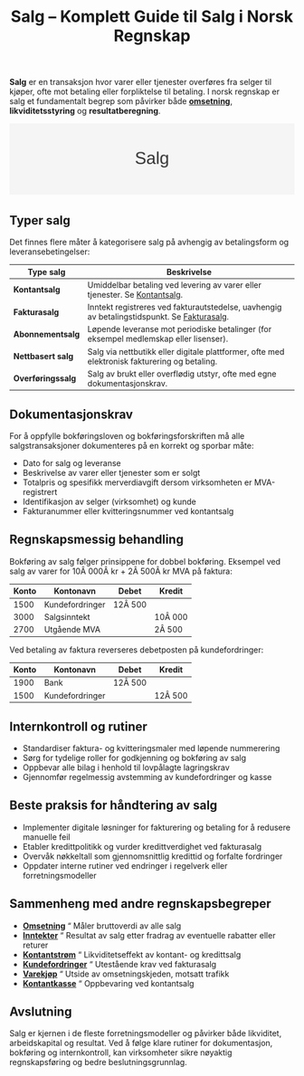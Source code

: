 ﻿---
title: "Salg – Komplett Guide til Salg i Norsk Regnskap"
meta_title: "Salg “ Komplett Guide til Salg i Norsk Regnskap"
meta_description: '**Salg** er en transaksjon hvor varer eller tjenester overføres fra selger til kjøper, ofte mot betaling eller forpliktelse til betaling. I norsk regnskap er ...'
slug: salg
type: blog
layout: pages/single
---

**Salg** er en transaksjon hvor varer eller tjenester overføres fra selger til kjøper, ofte mot betaling eller forpliktelse til betaling. I norsk regnskap er salg et fundamentalt begrep som påvirker både **[omsetning](/blogs/regnskap/hva-er-omsetning "Hva er omsetning? Komplett Guide til Omsetning i Regnskap og Skatt")**, **likviditetsstyring** og **resultatberegning**.

![Salg](salg-image.svg)

## Typer salg

Det finnes flere måter å kategorisere salg på avhengig av betalingsform og leveransebetingelser:

| **Type salg**      | **Beskrivelse**                                                                                                         |
|--------------------|-------------------------------------------------------------------------------------------------------------------------|
| **Kontantsalg**    | Umiddelbar betaling ved levering av varer eller tjenester. Se [Kontantsalg](/blogs/regnskap/kontantsalg "Kontantsalg “ Komplett Guide til Regnskapsføring av Kontantsalg"). |
| **Fakturasalg**    | Inntekt registreres ved fakturautstedelse, uavhengig av betalingstidspunkt. Se [Fakturasalg](/blogs/regnskap/hva-er-fakturasalg "Hva er fakturasalg? Komplett Guide til Fakturasalg"). |
| **Abonnementsalg** | Løpende leveranse mot periodiske betalinger (for eksempel medlemskap eller lisenser).                                     |
| **Nettbasert salg**| Salg via nettbutikk eller digitale plattformer, ofte med elektronisk fakturering og betaling.                             |
| **Overføringssalg** | Salg av brukt eller overflødig utstyr, ofte med egne dokumentasjonskrav.                                                  |

## Dokumentasjonskrav

For å oppfylle bokføringsloven og bokføringsforskriften må alle salgstransaksjoner dokumenteres på en korrekt og sporbar måte:

* Dato for salg og leveranse
* Beskrivelse av varer eller tjenester som er solgt
* Totalpris og spesifikk merverdiavgift dersom virksomheten er MVA-registrert
* Identifikasjon av selger (virksomhet) og kunde
* Fakturanummer eller kvitteringsnummer ved kontantsalg

## Regnskapsmessig behandling

Bokføring av salg følger prinsippene for dobbel bokføring. Eksempel ved salg av varer for 10Â 000Â kr + 2Â 500Â kr MVA på faktura:

| Konto | Kontonavn        | Debet  | Kredit  |
|-------|------------------|--------|---------|
| 1500  | Kundefordringer  | 12Â 500 |         |
| 3000  | Salgsinntekt     |        | 10Â 000  |
| 2700  | Utgående MVA     |        | 2Â 500   |

Ved betaling av faktura reverseres debetposten på kundefordringer:

| Konto | Kontonavn        | Debet  | Kredit  |
|-------|------------------|--------|---------|
| 1900  | Bank             | 12Â 500 |         |
| 1500  | Kundefordringer  |        | 12Â 500  |

## Internkontroll og rutiner

* Standardiser faktura- og kvitteringsmaler med løpende nummerering
* Sørg for tydelige roller for godkjenning og bokføring av salg
* Oppbevar alle bilag i henhold til lovpålagte lagringskrav
* Gjennomfør regelmessig avstemming av kundefordringer og kasse

## Beste praksis for håndtering av salg

* Implementer digitale løsninger for fakturering og betaling for å redusere manuelle feil
* Etabler kredittpolitikk og vurder kredittverdighet ved fakturasalg
* Overvåk nøkkeltall som gjennomsnittlig kredittid og forfalte fordringer
* Oppdater interne rutiner ved endringer i regelverk eller forretningsmodeller

## Sammenheng med andre regnskapsbegreper

* **[Omsetning](/blogs/regnskap/hva-er-omsetning "Hva er omsetning? Komplett Guide til Omsetning i Regnskap og Skatt")** “ Måler bruttoverdi av alle salg
* **[Inntekter](/blogs/regnskap/hva-er-inntekter "Hva er Inntekter? Komplett Guide til Inntektstyper og Regnskapsføring")** “ Resultat av salg etter fradrag av eventuelle rabatter eller returer
* **[Kontantstrøm](/blogs/regnskap/hva-er-kontantstrom "Hva er Kontantstrøm? Guide til Cash Flow Analyse og Styring")** “ Likviditetseffekt av kontant- og kredittsalg
* **[Kundefordringer](/blogs/regnskap/hva-er-debitor "Hva er Debitor? Komplett Guide til Kundefordringer og Oppfølging")** “ Utestående krav ved fakturasalg
* **[Varekjøp](/blogs/regnskap/hva-er-varekjop "Hva er varekjøp? Komplett Guide til Innkjøpsstyring")** “ Utside av omsetningskjeden, motsatt trafikk
* **[Kontantkasse](/blogs/regnskap/kontantkasse "Kontantkasse i Regnskap “ Guide til Bruk og Håndtering")** “ Oppbevaring ved kontantsalg

## Avslutning

Salg er kjernen i de fleste forretningsmodeller og påvirker både likviditet, arbeidskapital og resultat. Ved å følge klare rutiner for dokumentasjon, bokføring og internkontroll, kan virksomheter sikre nøyaktig regnskapsføring og bedre beslutningsgrunnlag.









